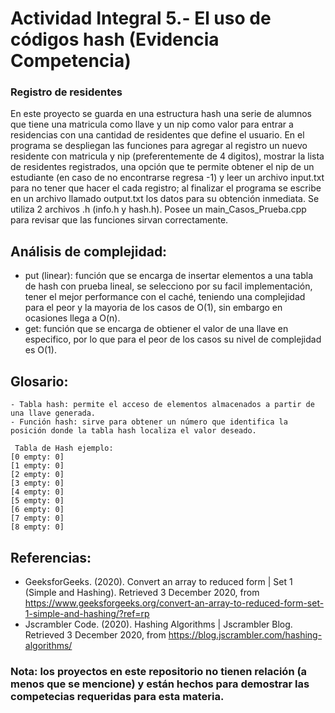 # Actividad Integral 5.- El uso de códigos hash (Evidencia Competencia)
### Registro de residentes
En este proyecto se guarda en una estructura hash una serie de alumnos que tiene una matricula como llave y un nip como valor para entrar a residencias con una cantidad de residentes que define el usuario. En el programa se despliegan las funciones para agregar al registro un nuevo residente con matricula y nip (preferentemente de 4 digitos), mostrar la lista de residentes registrados, una opción que te permite obtener el nip de un estudiante (en caso de no encontrarse regresa -1) y leer un archivo input.txt para no tener que hacer el cada registro; al finalizar el programa se escribe en un archivo llamado output.txt los datos para su obtención inmediata. Se utiliza 2 archivos .h (info.h y hash.h).
Posee un main_Casos_Prueba.cpp para revisar que las funciones sirvan correctamente.

## Análisis de complejidad: 
 - put (linear): función que se encarga de insertar elementos a una tabla de hash con prueba lineal, se selecciono por su facil implementación, tener el mejor performance con el caché, teniendo una complejidad para el peor y la mayoria de los casos de O(1), sin embargo en ocasiones llega a O(n).
 - get: función que se encarga de obtiener el valor de una llave en especifico, por lo que para el peor de los casos su nivel de complejidad es O(1).

## Glosario:
    - Tabla hash: permite el acceso de elementos almacenados a partir de una llave generada.
    - Función hash: sirve para obtener un número que identifica la posición donde la tabla hash localiza el valor deseado.
 
     Tabla de Hash ejemplo: 
    [0 empty: 0]
    [1 empty: 0]
    [2 empty: 0]
    [3 empty: 0]
    [4 empty: 0]
    [5 empty: 0]
    [6 empty: 0]
    [7 empty: 0]
    [8 empty: 0]

## Referencias:
 - GeeksforGeeks. (2020). Convert an array to reduced form | Set 1 (Simple and Hashing). Retrieved 3 December 2020, from https://www.geeksforgeeks.org/convert-an-array-to-reduced-form-set-1-simple-and-hashing/?ref=rp
 - Jscrambler Code. (2020). Hashing Algorithms | Jscrambler Blog. Retrieved 3 December 2020, from https://blog.jscrambler.com/hashing-algorithms/

### Nota: los proyectos en este repositorio no tienen relación (a menos que se mencione) y están hechos para demostrar las competecias requeridas para esta materia.
